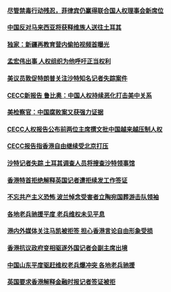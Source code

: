 #### [尽管禁毒行动残忍，菲律宾仍赢得联合国人权理事会新席位 ](../pages/z_yyqerqvo/4611577.md?t=10130334) 

#### [中国反对马来西亚将获释维族人送往土耳其](../pages/z_yyqerqvo/4610714.md?t=10130334) 

#### [独家：新疆再教育营内偷拍视频首曝光](../pages/z_yyqerqvo/4610374.md?t=10130334) 

#### [孟宏伟出事  人权组织为他呼吁正当权利](../pages/z_yyqerqvo/4609886.md?t=10130334) 

#### [美议员敦促特朗普关注沙特知名记者失踪案件](../pages/z_yyqerqvo/4609431.md?t=10130334) 

#### [CECC新报告  鲁比奥：中国人权持续恶化打击美中关系 ](../pages/z_yyqerqvo/4608183.md?t=10130334) 

#### [美检察官：中国腐败案又获强力证据](../pages/z_yyqerqvo/4608157.md?t=10130334) 

#### [CECC人权报告公布前两位主席撰文批中国越来越压制人权](../pages/z_yyqerqvo/4607503.md?t=10130334) 

#### [CECC报告指香港自由继续受北京打压](../pages/z_yyqerqvo/4607469.md?t=10130334) 

#### [沙特记者失踪  土耳其调查人员将搜查沙特领事馆](../pages/z_yyqerqvo/4606610.md?t=10130334) 

#### [香港特首拒绝解释英国记者遭拒续发工作签证](../pages/z_yyqerqvo/4605635.md?t=10130334) 

#### [不忘共产主义恐怖 波兰悼念受害者立陶宛国葬游击队领袖](../pages/z_yyqerqvo/4604414.md?t=10130334) 

#### [各地老兵驰援平度 老兵维权未见平息](../pages/z_yyqerqvo/4604359.md?t=10130334) 

#### [港内外媒体关注马凯被拒签 担心香港言论自由形象受损](../pages/z_yyqerqvo/4604038.md?t=10130334) 

#### [香港抗议政府变相驱逐外国记者会副主席出境](../pages/z_yyqerqvo/4602657.md?t=10130334) 

#### [中国山东平度驱赶维权老兵爆冲突 各地老兵驰援](../pages/z_yyqerqvo/4602532.md?t=10130334) 

#### [英国要求香港解释金融时报记者签证被拒](../pages/z_yyqerqvo/4602361.md?t=10130334) 


